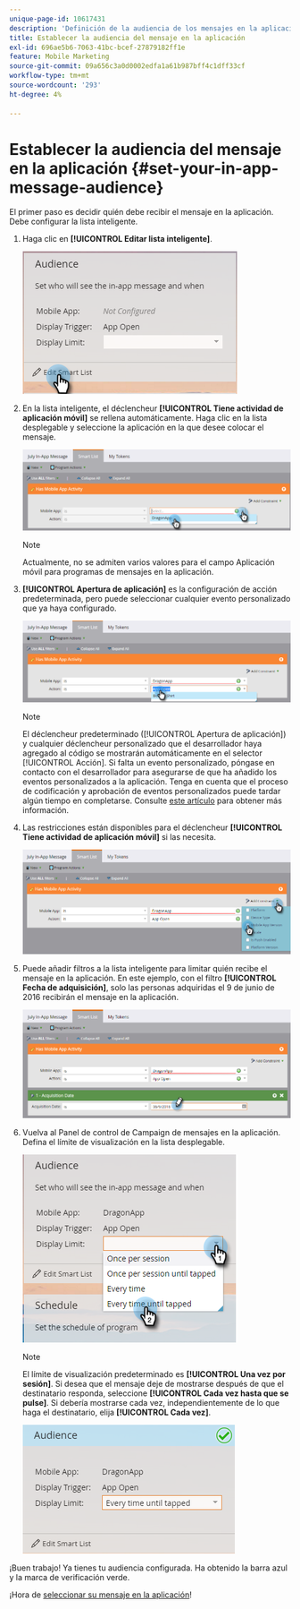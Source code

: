 ```yaml
---
unique-page-id: 10617431
description: 'Definición de la audiencia de los mensajes en la aplicación: documentos de Marketo, documentación del producto'
title: Establecer la audiencia del mensaje en la aplicación
exl-id: 696ae5b6-7063-41bc-bcef-27879182ff1e
feature: Mobile Marketing
source-git-commit: 09a656c3a0d0002edfa1a61b987bff4c1dff33cf
workflow-type: tm+mt
source-wordcount: '293'
ht-degree: 4%

---
```


# Establecer la audiencia del mensaje en la aplicación {#set-your-in-app-message-audience}

El primer paso es decidir quién debe recibir el mensaje en la aplicación. Debe configurar la lista inteligente.

1. Haga clic en **[!UICONTROL Editar lista inteligente]**.

   ![](assets/image2016-5-9-15-3a15-3a7.png)

1. En la lista inteligente, el déclencheur **[!UICONTROL Tiene actividad de aplicación móvil]** se rellena automáticamente. Haga clic en la lista desplegable y seleccione la aplicación en la que desee colocar el mensaje.

   ![](assets/image2016-5-9-15-3a18-3a10.png)

   >[!NOTE]
   >
   >Actualmente, no se admiten varios valores para el campo Aplicación móvil para programas de mensajes en la aplicación.

1. **[!UICONTROL Apertura de aplicación]** es la configuración de acción predeterminada, pero puede seleccionar cualquier evento personalizado que ya haya configurado.

   ![](assets/image2016-5-9-15-3a20-3a23.png)

   >[!NOTE]
   >
   >El déclencheur predeterminado ([!UICONTROL Apertura de aplicación]) y cualquier déclencheur personalizado que el desarrollador haya agregado al código se mostrarán automáticamente en el selector [!UICONTROL Acción]. Si falta un evento personalizado, póngase en contacto con el desarrollador para asegurarse de que ha añadido los eventos personalizados a la aplicación. Tenga en cuenta que el proceso de codificación y aprobación de eventos personalizados puede tardar algún tiempo en completarse. Consulte [este artículo](/help/marketo/product-docs/mobile-marketing/admin/before-you-create-push-notifications-and-in-app-messages.md) para obtener más información.

1. Las restricciones están disponibles para el déclencheur **[!UICONTROL Tiene actividad de aplicación móvil]** si las necesita.

   ![](assets/image2016-5-9-15-3a22-3a27.png)

1. Puede añadir filtros a la lista inteligente para limitar quién recibe el mensaje en la aplicación. En este ejemplo, con el filtro **[!UICONTROL Fecha de adquisición]**, solo las personas adquiridas el 9 de junio de 2016 recibirán el mensaje en la aplicación.

   ![](assets/image2016-5-9-15-3a26-3a2.png)

1. Vuelva al Panel de control de Campaign de mensajes en la aplicación. Defina el límite de visualización en la lista desplegable.

   ![](assets/image2016-5-9-15-3a30-3a35.png)

   >[!NOTE]
   >
   >El límite de visualización predeterminado es **[!UICONTROL Una vez por sesión]**. Si desea que el mensaje deje de mostrarse después de que el destinatario responda, seleccione **[!UICONTROL Cada vez hasta que se pulse]**. Si debería mostrarse cada vez, independientemente de lo que haga el destinatario, elija **[!UICONTROL Cada vez]**.

   ![](assets/image2016-5-9-15-3a32-3a6.png)

¡Buen trabajo! Ya tienes tu audiencia configurada. Ha obtenido la barra azul y la marca de verificación verde.

¡Hora de [seleccionar su mensaje en la aplicación](/help/marketo/product-docs/mobile-marketing/in-app-messages/sending-your-in-app-message/select-your-in-app-message.md)!
